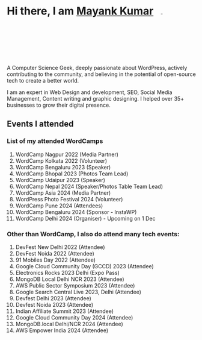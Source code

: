 # Hi there, I am [Mayank Kumar](https://markmemayank.com/)&nbsp;&nbsp;&nbsp;<img width="3%" src="https://i.imgur.com/u2WLlB8.gif" />

A Computer Science Geek, deeply passionate about WordPress, actively contributing to the community, and believing in the potential of open-source tech to create a better world.

I am an expert in Web Design and development, SEO, Social Media Management, Content writing and graphic designing. I helped over 35+ businesses to grow their digital presence.

## Events I attended

### List of my attended WordCamps
1. WordCamp Nagpur 2022 (Media Partner)
2. WordCamp Kolkata 2022 (Volunteer)
3. WordCamp Bengaluru 2023 (Speaker)
4. WordCamp Bhopal 2023 (Photos Team Lead)
5. WordCamp Udaipur 2023 (Speaker)
6. WordCamp Nepal 2024 (Speaker/Photos Table Team Lead)
7. WordCamp Asia 2024 (Media Partner)
8. WordPress Photo Festival 2024 (Volunteer)
9. WordCamp Pune 2024 (Attendees)
10. WordCamp Bengaluru 2024 (Sponsor - InstaWP)
11. WordCamp Delhi 2024 (Organiser) - Upcoming on 1 Dec
   
### Other than WordCamp, I also do attend many tech events:
1. DevFest New Delhi 2022 (Attendee)
2. DevFest Noida 2022 (Attendee)
3. 91 Mobiles Day 2022 (Attendee)
4. Google Cloud Community Day (GCCD) 2023 (Attendee)
5. Electronics Rocks 2023 Delhi (Expo Pass)
6. MongoDB Local Delhi NCR 2023 (Attendee)
7. AWS Public Sector Symposium 2023 (Attendee)
8. Google Search Central Live 2023, Delhi (Attendee)
9. Devfest Delhi 2023 (Attendee)
10. Devfest Noida 2023 (Attendee)
11. Indian Affiliate Summit 2023 (Attendee)
14. Google Cloud Community Day 2024 (Attendee)
15. MongoDB.local Delhi/NCR 2024 (Attendee)
16. AWS Empower India 2024 (Attendee)
